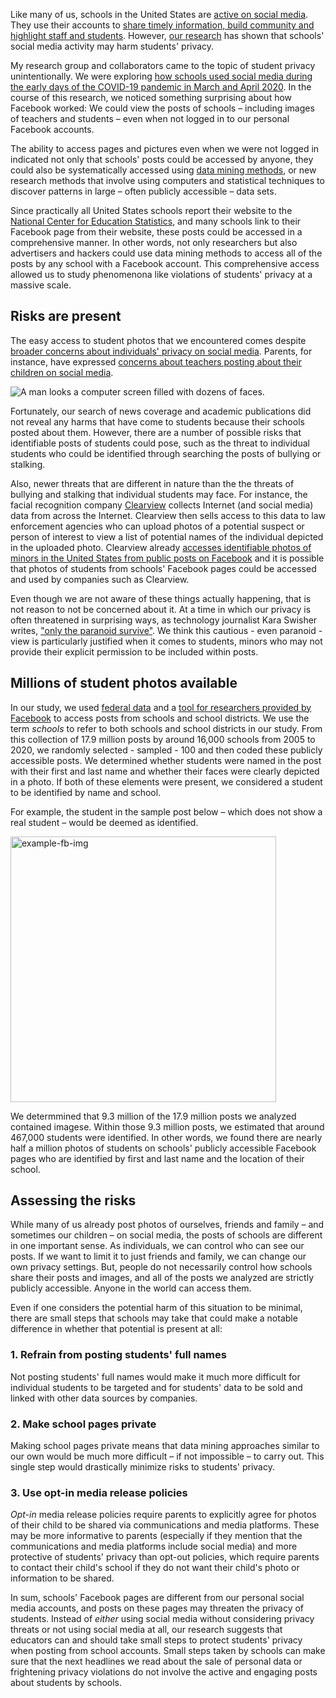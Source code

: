 Like many of us, schools in the United States are [active on social media](https://doi.org/10.1080/17439884.2018.1504791). They use their accounts to [share timely information, build community and highlight staff and students](http://doi.org/10.31219/osf.io/qpu8v). However, [our research](https://educationaldatamining.org/EDM2021/virtual/static/pdf/EDM21_paper_276.pdf) has shown that schools' social media activity may harm students' privacy.

My research group and collaborators came to the topic of student privacy unintentionally. We were exploring [how schools used social media during the early days of the COVID-19 pandemic in March and April 2020](https://link.springer.com/article/10.1007/s11528-021-00589-6). In the course of this research, we noticed something surprising about how Facebook worked: We could view the posts of schools – including images of teachers and students – even when not logged in to our personal Facebook accounts.

The ability to access pages and pictures even when we were not logged in indicated not only that schools' posts could be accessed by anyone, they could also be systematically accessed using [data mining methods](https://doi.org/10.1007/s11528-018-0307-4), or new research methods that involve using computers and statistical techniques to discover patterns in large – often publicly accessible – data sets. 

Since practically all United States schools report their website to the [National Center for Education Statistics](https://nces.ed.gov/ccd/), and many schools link to their Facebook page from their website, these posts could be accessed in a  comprehensive manner. In other words, not only researchers but also advertisers and hackers could use data mining methods to access all of the posts by any school with a Facebook account. This comprehensive access allowed us to study phenomenona like violations of students' privacy at a massive scale. 

## Risks are present

The easy access to student photos that we encountered comes despite [broader concerns about individuals' privacy on social media](https://www.nytimes.com/2019/03/07/opinion/zuckerberg-privacy-facebook.html). Parents, for instance, have expressed [concerns about teachers posting about their children on social media](https://ijoc.org/index.php/ijoc/article/view/12493).

<image id="411298" align="centre" alt="A man looks a computer screen filled with dozens of faces." source="ljubaphoto via iStock/Getty Images Plus" caption="Photos that schools upload of their students on Facebook can be easily accessed by corporations or law enforcement." />

Fortunately, our search of news coverage and academic publications did not reveal any harms that have come to students because their schools posted about them. However, there are a number of possible risks that identifiable posts of students could pose, such as the threat to individual students who could be identified through searching the posts of bullying or stalking. 

Also, newer threats that are different in nature than the the threats of bullying and stalking that individual students may face. For instance, the facial recognition company [Clearview](https://clearview.ai/) collects Internet (and social media) data from across the Internet. Clearview then sells access to this data to law enforcement agencies who can upload photos of a potential suspect or person of interest to view a list of potential names of the individual depicted in the uploaded photo. Clearview already [accesses identifiable photos of minors in the United States from public posts on Facebook](https://www.nytimes.com/2020/02/07/business/clearview-facial-recognition-child-sexual-abuse.html) and it is possible that photos of students from schools' Facebook pages could be accessed and used by companies such as Clearview.

Even though we are not aware of these things actually happening, that is not reason to not be concerned about it. At a time in which our privacy is often threatened in surprising ways, as technology journalist Kara Swisher writes, ["only the paranoid survive"](https://www.nytimes.com/2019/12/24/opinion/location-privacy.html). We think this cautious - even paranoid - view is particularly justified when it comes to students, minors who may not provide their explicit permission to be included within posts.

## Millions of student photos available

In our study, we used [federal data](https://nces.ed.gov/ccd/) and a [tool for researchers provided by Facebook](https://www.crowdtangle.com/) to access posts from schools and school districts. We use the term *schools* to refer to both schools and school districts in our study. From this collection of 17.9 million posts by around 16,000 schools from 2005 to 2020, we randomly selected - sampled - 100 and then coded these publicly accessible posts. We determined whether students were named in the post with their first and last name and whether their faces were clearly depicted in a photo. If both of these elements were present, we considered a student to be identified by name and school.

For example, the student in the sample post below – which does not show a real student – would be deemed as identified.

<img width="425" alt="example-fb-img" src="https://user-images.githubusercontent.com/4596214/120546913-6aec3680-c3be-11eb-8bb6-ff3acc097fb7.png">
    
We determmined that 9.3 million of the 17.9 million posts we analyzed contained imagese. Within those 9.3 million posts, we estimated that around 467,000 students were identified. In other words, we found there are nearly half a million photos of students on schools' publicly accessible Facebook pages who are identified by first and last name and the location of their school.

## Assessing the risks

While many of us already post photos of ourselves, friends and family – and sometimes our children – on social media, the posts of schools are different in one important sense. As individuals, we can control who can see our posts. If we want to limit it to just friends and family, we can change our own privacy settings. But, people do not necessarily control how schools share their posts and images, and all of the posts we analyzed are strictly publicly accessible. Anyone in the world can access them.

Even if one considers the potential harm of this situation to be minimal, there are small steps that schools may take that could make a notable difference in whether that potential is present at all:

### 1. Refrain from posting students' full names

Not posting students' full names would make it much more difficult for individual students to be targeted and for students' data to be sold and linked with other data sources by companies.

### 2. Make school pages private

Making school pages private means that data mining approaches similar to our own would be much more difficult – if not impossible – to carry out. This single step would drastically minimize risks to students' privacy.

### 3. Use opt-in media release policies

*Opt-in* media release policies require parents to explicitly agree for photos of their child to be shared via communications and media platforms. These may be more informative to parents (especially if they mention that the communications and media platforms include social media) and more protective of students' privacy than opt-out policies, which require parents to contact their child's school if they do not want their child's photo or information to be shared. 


In sum, schools' Facebook pages are different from our personal social media accounts, and posts on these pages may threaten the privacy of students. Instead of _either_ using social media without considering privacy threats or not using social media at all, our research suggests that educators can and should take small steps to protect students' privacy when posting from school accounts. Small steps taken by schools can make sure that the next headlines we read about the sale of personal data or frightening privacy violations do not involve the active and engaging posts about students by schools.
